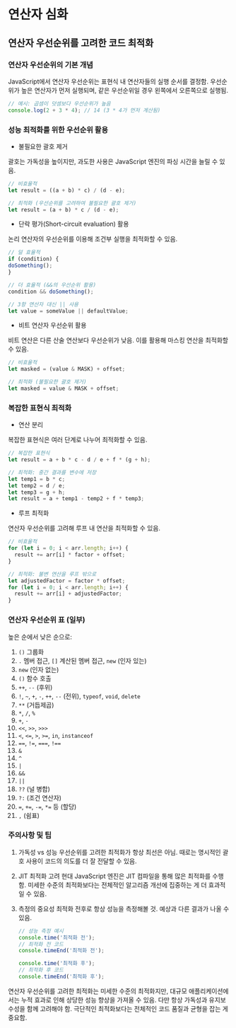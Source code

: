 # 연산자 심화

## 연산자 우선순위를 고려한 코드 최적화

### 연산자 우선순위의 기본 개념

JavaScript에서 연산자 우선순위는 표현식 내 연산자들의 실행 순서를 결정함. 우선순위가 높은 연산자가 먼저 실행되며, 같은 우선순위일 경우 왼쪽에서 오른쪽으로 실행됨.

```javascript
// 예시: 곱셈이 덧셈보다 우선순위가 높음
console.log(2 + 3 * 4); // 14 (3 * 4가 먼저 계산됨)
```

### 성능 최적화를 위한 우선순위 활용

- 불필요한 괄호 제거

괄호는 가독성을 높이지만, 과도한 사용은 JavaScript 엔진의 파싱 시간을 늘릴 수 있음.

```javascript
// 비효율적
let result = ((a + b) * c) / (d - e);

// 최적화 (우선순위를 고려하여 불필요한 괄호 제거)
let result = (a + b) * c / (d - e);
```

- 단락 평가(Short-circuit evaluation) 활용

논리 연산자의 우선순위를 이용해 조건부 실행을 최적화할 수 있음.

```javascript
// 덜 효율적
if (condition) {
doSomething();
}

// 더 효율적 (&&의 우선순위 활용)
condition && doSomething();

// 3항 연산자 대신 || 사용
let value = someValue || defaultValue;
```

- 비트 연산자 우선순위 활용

비트 연산은 다른 산술 연산보다 우선순위가 낮음. 이를 활용해 마스킹 연산을 최적화할 수 있음.

```javascript
// 비효율적
let masked = (value & MASK) + offset;

// 최적화 (불필요한 괄호 제거)
let masked = value & MASK + offset;
```

### 복잡한 표현식 최적화

- 연산 분리

복잡한 표현식은 여러 단계로 나누어 최적화할 수 있음.

```javascript
// 복잡한 표현식
let result = a + b * c - d / e + f * (g + h);

// 최적화: 중간 결과를 변수에 저장
let temp1 = b * c;
let temp2 = d / e;
let temp3 = g + h;
let result = a + temp1 - temp2 + f * temp3;
```

- 루프 최적화

연산자 우선순위를 고려해 루프 내 연산을 최적화할 수 있음.

```javascript
// 비효율적
for (let i = 0; i < arr.length; i++) {
  result += arr[i] * factor + offset;
}

// 최적화: 불변 연산을 루프 밖으로
let adjustedFactor = factor * offset;
for (let i = 0; i < arr.length; i++) {
  result += arr[i] + adjustedFactor;
}
```

### 연산자 우선순위 표 (일부)

높은 순에서 낮은 순으로:

1. `()` 그룹화
2. `.` 멤버 접근, `[]` 계산된 멤버 접근, `new` (인자 있는)
3. `new` (인자 없는)
4. `()` 함수 호출
5. `++`, `--` (후위)
6. `!`, `~`, `+`, `-`, `++`, `--` (전위), `typeof`, `void`, `delete`
7. `**` (거듭제곱)
8. `*`, `/`, `%`
9. `+`, `-`
10. `<<`, `>>`, `>>>`
11. `<`, `<=`, `>`, `>=`, `in`, `instanceof`
12. `==`, `!=`, `===`, `!==`
13. `&`
14. `^`
15. `|`
16. `&&`
17. `||`
18. `??` (널 병합)
19. `?:` (조건 연산자)
20. `=`, `+=`, `-=`, `*=` 등 (할당)
21. `,` (쉼표)

### 주의사항 및 팁

1. 가독성 vs 성능
   우선순위를 고려한 최적화가 항상 최선은 아님. 때로는 명시적인 괄호 사용이 코드의 의도를 더 잘 전달할 수 있음.

2. JIT 최적화 고려
   현대 JavaScript 엔진은 JIT 컴파일을 통해 많은 최적화를 수행함. 미세한 수준의 최적화보다는 전체적인 알고리즘 개선에 집중하는 게 더 효과적일 수 있음.

3. 측정의 중요성
   최적화 전후로 항상 성능을 측정해볼 것. 예상과 다른 결과가 나올 수 있음.

    ```javascript
    // 성능 측정 예시
    console.time('최적화 전');
    // 최적화 전 코드
    console.timeEnd('최적화 전');

    console.time('최적화 후');
    // 최적화 후 코드
    console.timeEnd('최적화 후');
    ```

연산자 우선순위를 고려한 최적화는 미세한 수준의 최적화지만, 대규모 애플리케이션에서는 누적 효과로 인해 상당한 성능 향상을 가져올 수 있음. 다만 항상 가독성과 유지보수성을 함께 고려해야 함. 극단적인 최적화보다는 전체적인 코드 품질과 균형을 잡는 게 중요함.
